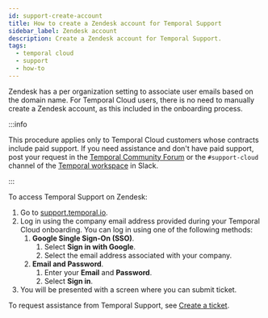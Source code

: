 ```yaml
---
id: support-create-account
title: How to create a Zendesk account for Temporal Support
sidebar_label: Zendesk account
description: Create a Zendesk account for Temporal Support.
tags:
  - temporal cloud
  - support
  - how-to
---
```


Zendesk has a per organization setting to associate user emails based on the domain name.
For Temporal Cloud users, there is no need to manually create a Zendesk account, as this included in the onboarding process.

:::info

This procedure applies only to Temporal Cloud customers whose contracts include paid support.
If you need assistance and don't have paid support, post your request in the [Temporal Community Forum](https://community.temporal.io) or the `#support-cloud` channel of the [Temporal workspace](https://t.mp/slack) in Slack.

:::

To access Temporal Support on Zendesk:

1. Go to [support.temporal.io](https://support.temporal.io/).
2. Log in using the company email address provided during your Temporal Cloud onboarding. You can log in using one of the following methods:
   1. **Google Single Sign-On (SSO)**.
      1. Select **Sign in with Google**.
      2. Select the email address associated with your company.
   2. **Email and Password**.
      1. Enter your **Email** and **Password**.
      2. Select **Sign in**.
3. You will be presented with a screen where you can submit ticket.

To request assistance from Temporal Support, see [Create a ticket](#support-ticket).
